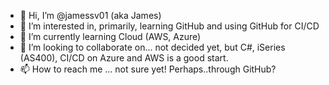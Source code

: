 - 👋 Hi, I’m @jamessv01 (aka James)
- 👀 I’m interested in, primarily, learning GitHub and using GitHub for CI/CD
- 🌱 I’m currently learning Cloud (AWS, Azure)
- 💞️ I’m looking to collaborate on... not decided yet, but C#, iSeries (AS400), CI/CD on Azure and AWS is a good start.
- 📫 How to reach me ... not sure yet! Perhaps..through GitHub?

<!---
jamessv01/jamessv01 is a ✨ special ✨ repository because its `README.md` (this file) appears on your GitHub profile.
You can click the Preview link to take a look at your changes.
--->
